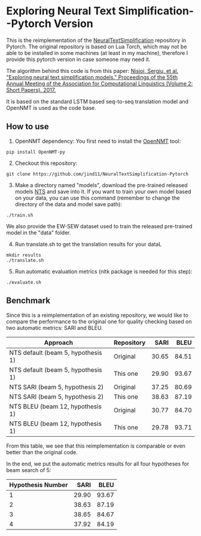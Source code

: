 # Exploring Neural Text Simplification--Pytorch Version
This is the reimplementation of the [NeuralTextSimplification](https://github.com/senisioi/NeuralTextSimplification) repository in Pytorch. The original repository is based on Lua Torch, which may not be able to be installed in some machines (at least in my machine), therefore I provide this pytorch version in case someone may need it. 

The algorithm behind this code is from this paper: [Nisioi, Sergiu, et al. "Exploring neural text simplification models." Proceedings of the 55th Annual Meeting of the Association for Computational Linguistics (Volume 2: Short Papers). 2017.](https://www.aclweb.org/anthology/P17-2014/) 

It is based on the standard LSTM based seq-to-seq translation model and OpenNMT is used as the code base. 

## How to use

1. OpenNMT dependency: You first need to install the [OpenNMT](https://github.com/OpenNMT/OpenNMT-py) tool:

```
pip install OpenNMT-py
```

2. Checkout this repository:

```
git clone https://github.com/jind11/NeuralTextSimplification-Pytorch
```

3. Make a directory named "models", download the pre-trained released models [NTS](https://drive.google.com/file/d/1oRRWXTQ-JXSTxJ944X1JI-PZyovmtMxU/view?usp=sharing) and save into it. If you want to train your own model based on your data, you can use this command (remember to change the directory of the data and model save path):

```
./train.sh
```

We also provide the EW-SEW dataset used to train the released pre-trained model in the "data" folder.

4. Run translate.sh to get the translation results for your dataL

```
mkdir results
./translate.sh
```

5. Run automatic evaluation metrics (nltk package is needed for this step):

```
./evaluate.sh
```

## Benchmark

Since this is a reimplementation of an existing repository, we would like to compare the performance to the original one for quality checking based on two automatic metrics: SARI and BLEU.

| Approach                           | Repository |  SARI |  BLEU |
|------------------------------------|------------|------:|------:|
| NTS default (beam 5, hypothesis 1) | Original   | 30.65 | 84.51 |
| NTS default (beam 5, hypothesis 1) | This one   | 29.90 | 93.67 |
| NTS SARI (beam 5, hypothesis 2)    | Original   | 37.25 | 80.69 |
| NTS SARI (beam 5, hypothesis 2)    | This one   | 38.63 | 87.19 |
| NTS BLEU (beam 12, hypothesis 1)   | Original   | 30.77 | 84.70 |
| NTS BLEU (beam 12, hypothesis 1)   | This one   | 29.78 | 93.71 |

From this table, we see that this reimplementation is comparable or even better than the original code. 

In the end, we put the automatic metrics results for all four hypotheses for beam search of 5:

| Hypothesis Number |  SARI |  BLEU |
|-------------------|------:|------:|
| 1                 | 29.90 | 93.67 |
| 2                 | 38.63 | 87.19 |
| 3                 | 38.65 | 84.67 |
| 4                 | 37.92 | 84.19 |
